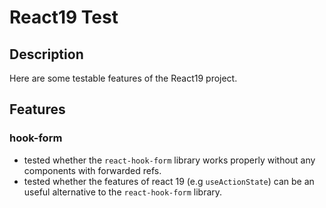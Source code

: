 # React19 Test

## Description

Here are some testable features of the React19 project.

## Features

### hook-form

- tested whether the `react-hook-form` library works properly without any components with forwarded refs.
- tested whether the features of react 19 (e.g `useActionState`) can be an useful alternative to the `react-hook-form` library.
